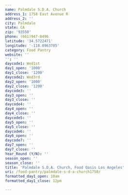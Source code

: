 ```yaml
---
name: Palmdale S.D.A. Church
address_1: 1758 East Avenue R
address_2: ''
city: Palmdale
state: CA
zip: '93550'
phone: (661)947-8496
latitude: '34.5722471'
longitude: '-118.0963705'
category: Food Pantry
website: ''
'': ''
daycode1: Wed1st
day1_open: '1000'
day1_close: '1200'
daycode2: Wed3rd
day2_open: '1000'
day2_close: '1200'
daycode3: ''
day3_open: ''
day3_close: ''
daycode4: ''
day4_open: ''
day4_close: ''
daycode5: ''
day5_open: ''
day5_close: ''
daycode6: ''
day6_open: ''
daycode7: ''
day7_open: ''
day7_close: ''
Year_Round (Y/N): ''
season_open: ''
season_close: ''
title: 'Palmdale S.D.A. Church, Food Oasis Los Angeles'
uri: /food-pantry/palmdale-s-d-a-church1758/
formatted_day1_open: 10am
formatted_day1_close: 12pm

---
```


